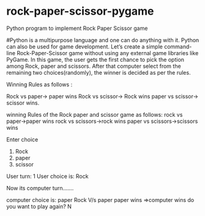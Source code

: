 # rock-paper-scissor-pygame
Python program to implement Rock Paper Scissor game



#Python is a multipurpose language and one can do anything with it. Python can also be used for game development. Let’s create a simple command-line Rock-Paper-Scissor game without using any external game libraries like PyGame.
In this game, the user gets the first chance to pick the option among Rock, paper and scissors. After that computer select from the remaining two choices(randomly), the winner is decided as per the rules.


Winning Rules as follows :

Rock vs paper-> paper wins
Rock vs scissor-> Rock wins
paper vs scissor-> scissor wins.

winning Rules of the Rock paper and scissor game as follows:
rock vs paper->paper wins 
rock vs scissors->rock wins 
paper vs scissors->scissors wins 

Enter choice 
 1. Rock 
 2. paper 
 3. scissor 

User turn: 1
User choice is: Rock

Now its computer turn.......

computer choice is: paper
Rock V/s paper
paper wins =>computer wins
do you want to play again?
N



